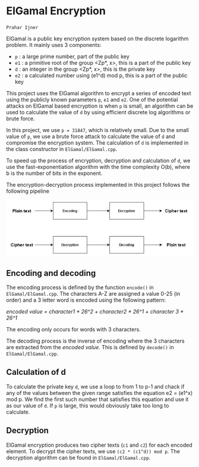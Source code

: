 # ElGamal Encryption
    Prahar Ijner

ElGamal is a public key encryption system based on the discrete logarithm problem. It mainly uses 3 components: 
 - `p` : a large prime number, part of the public key
 - `e1` : a primitive root of the group <Zp*, x>, this is a part of the public key
 - `d` : an integer in the group <Zp*, x>, this is the private key
 - `e2` : a calculated number using (e1^d) mod p, this is a part of the public key

This project uses the ElGamal algorithm to encrypt a series of encoded text using the publicly known parameters `p`, `e1` and `e2`. One of the potential attacks on ElGamal based encryption is when `p` is small, an algorithm can be used to calculate the value of `d` by using efficient discrete log algorithms or brute force.

In this project, we use `p = 31847`, which is relatively small. Due to the small value of `p`, we use a brute force attack to calculate the value of `d` and compromise the encryption system. The calculation of `d` is implemented in the class constructor in `ElGamal/ElGamal.cpp`.

To speed up the process of encryption, decryption and calculation of `d`, we use the fast-exponentiation algorithm with the time complexity O(b), where b is the number of bits in the exponent.

The encryption-decryption process implemented in this project follows the following pipeline

![](pipeline.jpg)

## Encoding and decoding
The encoding process is defined by the function `encode()` in  `ElGamal/ElGamal.cpp`. The characters A-Z are assigned a value 0-25 (in order) and a 3 letter word is encoded using the following pattern:

*encoded value = character1 * 26^2 + character2 * 26^1 + character 3 * 26^1*

The encoding only occurs for words with 3 characters.

The decoding process is the inverse of encoding where the 3 characters are extracted from the *encoded value*. This is defined by `decode()` in `ElGamal/ElGamal.cpp`.

## Calculation of d
To calculate the private key `d`, we use a loop to from 1 to p-1 and chack if any of the values between the given range satisfies the equation e2 = (e1^x) mod p. We find the first such number that satisfies this equation and use it as our value of `d`. If `p` is large, this would obviously take too long to calculate. 

## Decryption
ElGamal encryption produces two cipher texts (`c1` and `c2`) for each encoded element. To decrypt the cipher texts, we use `(c2 * (c1^d)) mod p`.
The decryption algorithm can be found in `ElGamal/ElGamal.cpp`.